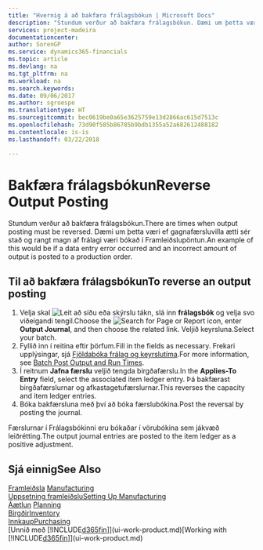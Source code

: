 ```yaml
---
title: "Hvernig á að bakfæra frálagsbókun | Microsoft Docs"
description: "Stundum verður að bakfæra frálagsbókun. Dæmi um þetta væri ef gagnafærsluvilla ætti sér stað og rangt magn af frálagi væri bókað í Framleiðslupöntun."
services: project-madeira
documentationcenter: 
author: SorenGP
ms.service: dynamics365-financials
ms.topic: article
ms.devlang: na
ms.tgt_pltfrm: na
ms.workload: na
ms.search.keywords: 
ms.date: 09/06/2017
ms.author: sgroespe
ms.translationtype: HT
ms.sourcegitcommit: bec0619be0a65e3625759e13d2866ac615d7513c
ms.openlocfilehash: 73d90f585b86785b9bdb1355a52a682612488182
ms.contentlocale: is-is
ms.lasthandoff: 03/22/2018

---
```

# <a name="reverse-output-posting"></a><span data-ttu-id="44832-104">Bakfæra frálagsbókun</span><span class="sxs-lookup"><span data-stu-id="44832-104">Reverse Output Posting</span></span>
<span data-ttu-id="44832-105">Stundum verður að bakfæra frálagsbókun.</span><span class="sxs-lookup"><span data-stu-id="44832-105">There are times when output posting must be reversed.</span></span> <span data-ttu-id="44832-106">Dæmi um þetta væri ef gagnafærsluvilla ætti sér stað og rangt magn af frálagi væri bókað í Framleiðslupöntun.</span><span class="sxs-lookup"><span data-stu-id="44832-106">An example of this would be if a data entry error occurred and an incorrect amount of output is posted to a production order.</span></span>  

## <a name="to-reverse-an-output-posting"></a><span data-ttu-id="44832-107">Til að bakfæra frálagsbókun</span><span class="sxs-lookup"><span data-stu-id="44832-107">To reverse an output posting</span></span>  
1.  <span data-ttu-id="44832-108">Velja skal ![Leit að síðu eða skýrslu](media/ui-search/search_small.png "Leit að síðu eða skýrslu táknið") tákn, slá inn **frálagsbók** og velja svo viðeigandi tengil.</span><span class="sxs-lookup"><span data-stu-id="44832-108">Choose the ![Search for Page or Report](media/ui-search/search_small.png "Search for Page or Report icon") icon, enter **Output Journal**, and then choose the related link.</span></span> <span data-ttu-id="44832-109">Veljið keyrsluna.</span><span class="sxs-lookup"><span data-stu-id="44832-109">Select your batch.</span></span>  
2. <span data-ttu-id="44832-110">Fyllið inn í reitina eftir þörfum.</span><span class="sxs-lookup"><span data-stu-id="44832-110">Fill in the fields as necessary.</span></span> <span data-ttu-id="44832-111">Frekari upplýsingar, sjá [Fjöldabóka frálag og keyrslutíma](production-how-to-post-output-quantity.md).</span><span class="sxs-lookup"><span data-stu-id="44832-111">For more information, see [Batch Post Output and Run Times](production-how-to-post-output-quantity.md).</span></span>
3.  <span data-ttu-id="44832-112">Í reitnum **Jafna færslu** veljið tengda birgðafærslu.</span><span class="sxs-lookup"><span data-stu-id="44832-112">In the **Applies-To Entry** field, select the associated item ledger entry.</span></span> <span data-ttu-id="44832-113">Þá bakfærast birgðafærslurnar og afkastagetufærslurnar.</span><span class="sxs-lookup"><span data-stu-id="44832-113">This reverses the capacity and item ledger entries.</span></span>  
4. <span data-ttu-id="44832-114">Bóka bakfærsluna með því að bóka færslubókina.</span><span class="sxs-lookup"><span data-stu-id="44832-114">Post the reversal by posting the journal.</span></span>  

<span data-ttu-id="44832-115">Færslurnar í Frálagsbókinni eru bókaðar í vörubókina sem jákvæð leiðrétting.</span><span class="sxs-lookup"><span data-stu-id="44832-115">The output journal entries are posted to the item ledger as a positive adjustment.</span></span>  

## <a name="see-also"></a><span data-ttu-id="44832-116">Sjá einnig</span><span class="sxs-lookup"><span data-stu-id="44832-116">See Also</span></span>  
 <span data-ttu-id="44832-117">[Framleiðsla](production-manage-manufacturing.md)  </span><span class="sxs-lookup"><span data-stu-id="44832-117">[Manufacturing](production-manage-manufacturing.md)  </span></span>  
 [<span data-ttu-id="44832-118">Uppsetning framleiðslu</span><span class="sxs-lookup"><span data-stu-id="44832-118">Setting Up Manufacturing</span></span>](production-configure-production-processes.md)  
 <span data-ttu-id="44832-119">[Áætlun](production-planning.md)    </span><span class="sxs-lookup"><span data-stu-id="44832-119">[Planning](production-planning.md)    </span></span>  
 [<span data-ttu-id="44832-120">Birgðir</span><span class="sxs-lookup"><span data-stu-id="44832-120">Inventory</span></span>](inventory-manage-inventory.md)  
 [<span data-ttu-id="44832-121">Innkaup</span><span class="sxs-lookup"><span data-stu-id="44832-121">Purchasing</span></span>](purchasing-manage-purchasing.md)  
 <span data-ttu-id="44832-122">[Unnið með [!INCLUDE[d365fin](includes/d365fin_md.md)]](ui-work-product.md)</span><span class="sxs-lookup"><span data-stu-id="44832-122">[Working with [!INCLUDE[d365fin](includes/d365fin_md.md)]](ui-work-product.md)</span></span>  

